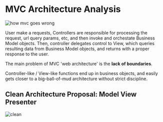 # MVC Architecture Analysis

![how mvc goes wrong](.wrong.jpg)

User make a requests, Controllers are responsible for processing the request, url query params, etc, and then invoke and orchestate Business Model objects. Then, controller delegates control to View, which queries resulting data from Business Model objects, and returns with a proper response to the user.

The main problem of MVC 'web architecture' is the __lack of boundaries__.

Controller-like / View-like functions end up in business objects, and easily gets closer to a big-ball-of-mud architecture without strict discipline.


## Clean Architecture Proposal: Model View Presenter

![clean](../mvp/mvp.jpg)
